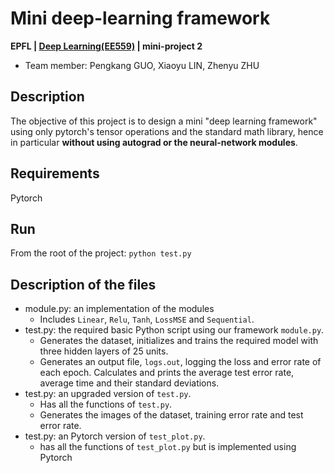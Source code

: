 # Mini deep-learning framework

**EPFL | [Deep Learning(EE559)](https://fleuret.org/ee559/) | mini-project 2**

- Team member: Pengkang GUO, Xiaoyu LIN, Zhenyu ZHU

## Description
The objective of this project is to design a mini "deep learning framework" using only pytorch's
tensor operations and the standard math library, hence in particular **without using autograd or the
neural-network modules**.

## Requirements
Pytorch

## Run
From the root of the project: `python test.py`

## Description of the files
* module.py: an implementation of the modules
  * Includes `Linear`, `Relu`, `Tanh`, `LossMSE` and `Sequential`.
* test.py: the required basic Python script using our framework `module.py`.  <br>
  * Generates the dataset, initializes and trains the required model with three hidden layers of 25 units.
  * Generates an output file, `logs.out`, logging the loss and error rate of each epoch. Calculates and prints the average test error rate, average time and their standard deviations.
* test.py: an upgraded version of `test.py`.   <br>
  * Has all the functions of `test.py`. <br>
  * Generates the images of the dataset, training error rate and test error rate.
* test.py: an Pytorch version of `test_plot.py`.   <br>
  * has all the functions of `test_plot.py` but is implemented using Pytorch
